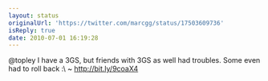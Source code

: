 ```yaml
---
layout: status
originalUrl: 'https://twitter.com/marcgg/status/17503609736'
isReply: true
date: 2010-07-01 16:19:28
---
```


@topley I have a 3GS, but friends with 3GS as well had troubles.  Some even had to roll back :\ ~ http://bit.ly/9coaX4
